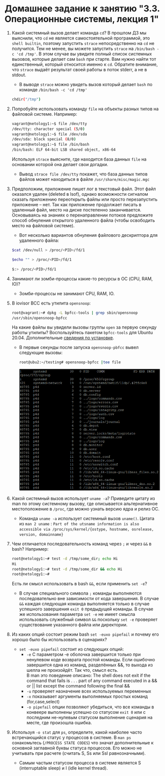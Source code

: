 # Домашнее задание к занятию "3.3. Операционные системы, лекция 1"

1. Какой системный вызов делает команда `cd`? В прошлом ДЗ мы выяснили, что `cd` не является самостоятельной  программой, это `shell builtin`, поэтому запустить `strace` непосредственно на `cd` не получится. Тем не менее, вы можете запустить `strace` на `/bin/bash -c 'cd /tmp'`. В этом случае вы увидите полный список системных вызовов, которые делает сам `bash` при старте. Вам нужно найти тот единственный, который относится именно к `cd`. Обратите внимание, что `strace` выдаёт результат своей работы в поток stderr, а не в stdout.
   * В выводе `strace` можно увидеть вызов который делает `bash` по команде `/bin/bash -c 'cd /tmp'`
    ```bash
    chdir("/tmp") 
    ```
2. Попробуйте использовать команду `file` на объекты разных типов на файловой системе. Например:
      ```bash
      vagrant@netology1:~$ file /dev/tty
      /dev/tty: character special (5/0)
      vagrant@netology1:~$ file /dev/sda
      /dev/sda: block special (8/0)
      vagrant@netology1:~$ file /bin/bash
      /bin/bash: ELF 64-bit LSB shared object, x86-64
      ```
      Используя `strace` выясните, где находится база данных `file` на основании которой она делает свои догадки.
   * Вывод `strace file /dev/tty` покажет, что база данных типов файлов может находиться в файле `/usr/share/misc/magic.mgc`
3. Предположим, приложение пишет лог в текстовый файл. Этот файл оказался удален (deleted в lsof), однако возможности сигналом сказать приложению переоткрыть файлы или просто перезапустить приложение – нет. Так как приложение продолжает писать в удаленный файл, место на диске постепенно заканчивается. Основываясь на знаниях о перенаправлении потоков предложите способ обнуления открытого удаленного файла (чтобы освободить место на файловой системе).
   * Вот несколько вариантов обнуления файлового дескриптора для удаленного файла:
   ```bash
   $cat /dev/null > /proc/<PID>/fd/1
   ```
   ```bash
   $echo "" > /proc/<PID>/fd/1
   ```
   ```bash
   $:> /proc/<PID>/fd/1
   ```
      
4. Занимают ли зомби-процессы какие-то ресурсы в ОС (CPU, RAM, IO)?
   * Зомби-процессы не занимают CPU, RAM, IO.
5. В iovisor BCC есть утилита `opensnoop`:
    ```bash
    root@vagrant:~# dpkg -L bpfcc-tools | grep sbin/opensnoop
    /usr/sbin/opensnoop-bpfcc
    ```
    На какие файлы вы увидели вызовы группы `open` за первую секунду работы утилиты? Воспользуйтесь пакетом `bpfcc-tools` для Ubuntu 20.04. Дополнительные [сведения по установке](https://github.com/iovisor/bcc/blob/master/INSTALL.md).
   * В первые секунды после запуска `opensnoop-pbfcc` вывел следующие вызовы:
     ```bash
     root@ubu2:~/testing# opensnoop-bpfcc |tee file
     ```
     ![Картинка](img/snoop.PNG)
6. Какой системный вызов использует `uname -a`? Приведите цитату из man по этому системному вызову, где описывается альтернативное местоположение в `/proc`, где можно узнать версию ядра и релиз ОС.
   * Команда `uname -a` использует системный вызов `uname()`. Цитата из `man 2 uname` : `Part of the utsname information is also accessible via /proc/sys/kernel/{ostype, hostname, osrelease, version, domainname}`
 
7. Чем отличается последовательность команд через `;` и через `&&` в bash? Например:
    ```bash
    root@netology1:~# test -d /tmp/some_dir; echo Hi
    Hi
    root@netology1:~# test -d /tmp/some_dir && echo Hi
    root@netology1:~#
    ```
    Есть ли смысл использовать в bash `&&`, если применить `set -e`?
   * В случае специального символа `;` команды выполняются последовательно вне зависимости от кода завершения. В случае `&&` каждая следующая команда выполняется только в случае успешного завершения `exit 0` предыдущей команды. В случае же использования параметра `set -e` не имеет смысла использовать служебный символ `&&` поскольку `set -e` проверяет существование указанного файла или директории.
8. Из каких опций состоит режим bash `set -euxo pipefail` и почему его хорошо было бы использовать в сценариях?
   * `set -euxo pipefail` состоит из следующих опций:
     - `-e` С параметром -e оболочка завершится только при ненулевом коде возврата простой команды. Если ошибочно завершится одна из команд, разделённых &&, то выхода из шелла не произойдёт. Так что, смысл есть. <br /> В man это поведение описано:
            The shell does not exit if the command that fails is . . . part of any command executed in a && or || list except the command following the final && 
     - `-u` проверяет назначение всех используемых переменных
     - `-x` показывает аргументы выполняемых простых команд (for,case,select)
     - `-o pipefail` опции позволяют убедиться, что все команды в конвеере выполнены успешно со статусом `exit 0` или c последним не-нулевым статусом выполнение сценария на месте, где произошла ошибка. 
9. Используя `-o stat` для `ps`, определите, какой наиболее часто встречающийся статус у процессов в системе. В `man ps` ознакомьтесь (`/PROCESS STATE CODES`) что значат дополнительные к основной заглавной буквы статуса процессов. Его можно не учитывать при расчете (считать S, Ss или Ssl равнозначными).
   * Самым частым статусом процесса в системе является S (interruptable sleep) и I (idle kernel thread).

